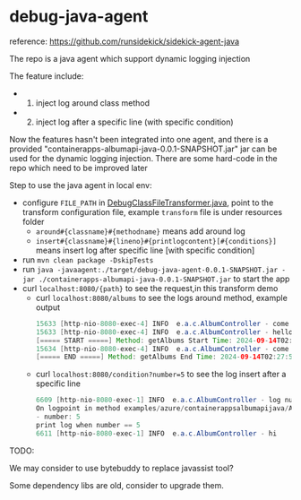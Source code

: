 # debug-java-agent
reference: https://github.com/runsidekick/sidekick-agent-java

The repo is a java agent which support dynamic logging injection


The feature include:
- 1. inject log around class method
- 2. inject log after a specific line (with specific condition)

Now the features hasn't been integrated into one agent, and there is a provided "containerapps-albumapi-java-0.0.1-SNAPSHOT.jar" jar can be used for the dynamic logging injection. There are some hard-code in the repo which need to be improved later

Step to use the java agent in local env:
- configure `FILE_PATH` in [DebugClassFileTransformer.java](src%2Fmain%2Fjava%2Fcom%2Fmicrosoft%2Fazure%2Fspring%2FDebugClassFileTransformer.java), point to the transform configuration file, example `transform` file is under resources folder
  - `around#{classname}#{methodname}` means add around log
  - `insert#{classname}#{lineno}#{printlogcontent}[#{conditions}]` means insert log after specific line [with specific condition]
- run `mvn clean package -DskipTests`
- run `java -javaagent:./target/debug-java-agent-0.0.1-SNAPSHOT.jar -jar ./containerapps-albumapi-java-0.0.1-SNAPSHOT.jar` to start the app
- curl `localhost:8080/{path}` to see the request,in this transform demo
  - curl `localhost:8080/albums` to see the logs around method, example output
    ```java
    15633 [http-nio-8080-exec-4] INFO  e.a.c.AlbumController - come in to getAllAlbums
    15633 [http-nio-8080-exec-4] INFO  e.a.c.AlbumController - hello
    [===== START =====] Method: getAlbums Start Time: 2024-09-14T02:27:53.771934333Z
    15634 [http-nio-8080-exec-4] INFO  e.a.c.AlbumController - come in to getAlbums
    [===== END =====] Method: getAlbums End Time: 2024-09-14T02:27:53.773362778Z Total Time: 1 milliseconds
    ```
  - curl `localhost:8080/condition?number=5` to see the log insert after a specific line
    ```java
    6609 [http-nio-8080-exec-1] INFO  e.a.c.AlbumController - log number: 5
    On logpoint in method examples/azure/containerappsalbumapijava/AlbumController.testConditions on line 40
    - number: 5
    print log when number == 5
    6611 [http-nio-8080-exec-1] INFO  e.a.c.AlbumController - hi
     ```



TODO: 

We may consider to use bytebuddy to replace javassist tool?

Some dependency libs are old, consider to upgrade them.